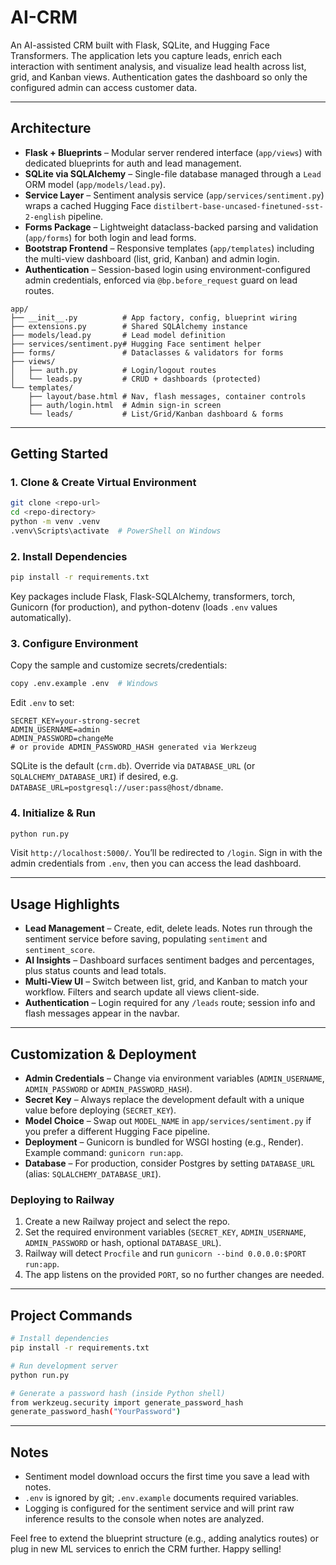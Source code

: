 # AI-CRM

An AI-assisted CRM built with Flask, SQLite, and Hugging Face Transformers. The application lets you capture leads, enrich each interaction with sentiment analysis, and visualize lead health across list, grid, and Kanban views. Authentication gates the dashboard so only the configured admin can access customer data.

---

## Architecture

- **Flask + Blueprints** – Modular server rendered interface (`app/views`) with dedicated blueprints for auth and lead management.
- **SQLite via SQLAlchemy** – Single-file database managed through a `Lead` ORM model (`app/models/lead.py`).
- **Service Layer** – Sentiment analysis service (`app/services/sentiment.py`) wraps a cached Hugging Face `distilbert-base-uncased-finetuned-sst-2-english` pipeline.
- **Forms Package** – Lightweight dataclass-backed parsing and validation (`app/forms`) for both login and lead forms.
- **Bootstrap Frontend** – Responsive templates (`app/templates`) including the multi-view dashboard (list, grid, Kanban) and admin login.
- **Authentication** – Session-based login using environment-configured admin credentials, enforced via `@bp.before_request` guard on lead routes.

```
app/
├── __init__.py          # App factory, config, blueprint wiring
├── extensions.py        # Shared SQLAlchemy instance
├── models/lead.py       # Lead model definition
├── services/sentiment.py# Hugging Face sentiment helper
├── forms/               # Dataclasses & validators for forms
├── views/
│   ├── auth.py          # Login/logout routes
│   └── leads.py         # CRUD + dashboards (protected)
└── templates/
    ├── layout/base.html # Nav, flash messages, container controls
    ├── auth/login.html  # Admin sign-in screen
    └── leads/           # List/Grid/Kanban dashboard & forms
```

---

## Getting Started

### 1. Clone & Create Virtual Environment

```bash
git clone <repo-url>
cd <repo-directory>
python -m venv .venv
.venv\Scripts\activate  # PowerShell on Windows
```

### 2. Install Dependencies

```bash
pip install -r requirements.txt
```

Key packages include Flask, Flask-SQLAlchemy, transformers, torch, Gunicorn (for production), and python-dotenv (loads `.env` values automatically).

### 3. Configure Environment

Copy the sample and customize secrets/credentials:

```bash
copy .env.example .env  # Windows
```

Edit `.env` to set:

```
SECRET_KEY=your-strong-secret
ADMIN_USERNAME=admin
ADMIN_PASSWORD=changeMe
# or provide ADMIN_PASSWORD_HASH generated via Werkzeug
```

SQLite is the default (`crm.db`). Override via `DATABASE_URL` (or `SQLALCHEMY_DATABASE_URI`) if desired, e.g. `DATABASE_URL=postgresql://user:pass@host/dbname`.

### 4. Initialize & Run

```bash
python run.py
```

Visit `http://localhost:5000/`. You’ll be redirected to `/login`. Sign in with the admin credentials from `.env`, then you can access the lead dashboard.

---

## Usage Highlights

- **Lead Management** – Create, edit, delete leads. Notes run through the sentiment service before saving, populating `sentiment` and `sentiment_score`.
- **AI Insights** – Dashboard surfaces sentiment badges and percentages, plus status counts and lead totals.
- **Multi-View UI** – Switch between list, grid, and Kanban to match your workflow. Filters and search update all views client-side.
- **Authentication** – Login required for any `/leads` route; session info and flash messages appear in the navbar.

---

## Customization & Deployment

- **Admin Credentials** – Change via environment variables (`ADMIN_USERNAME`, `ADMIN_PASSWORD` or `ADMIN_PASSWORD_HASH`).
- **Secret Key** – Always replace the development default with a unique value before deploying (`SECRET_KEY`).
- **Model Choice** – Swap out `MODEL_NAME` in `app/services/sentiment.py` if you prefer a different Hugging Face pipeline.
- **Deployment** – Gunicorn is bundled for WSGI hosting (e.g., Render). Example command: `gunicorn run:app`.
- **Database** – For production, consider Postgres by setting `DATABASE_URL` (alias: `SQLALCHEMY_DATABASE_URI`).

### Deploying to Railway

1. Create a new Railway project and select the repo.
2. Set the required environment variables (`SECRET_KEY`, `ADMIN_USERNAME`, `ADMIN_PASSWORD` or hash, optional `DATABASE_URL`).
3. Railway will detect `Procfile` and run `gunicorn --bind 0.0.0.0:$PORT run:app`.
4. The app listens on the provided `PORT`, so no further changes are needed.

---

## Project Commands

```bash
# Install dependencies
pip install -r requirements.txt

# Run development server
python run.py

# Generate a password hash (inside Python shell)
from werkzeug.security import generate_password_hash
generate_password_hash("YourPassword")
```

---

## Notes

- Sentiment model download occurs the first time you save a lead with notes.
- `.env` is ignored by git; `.env.example` documents required variables.
- Logging is configured for the sentiment service and will print raw inference results to the console when notes are analyzed.

Feel free to extend the blueprint structure (e.g., adding analytics routes) or plug in new ML services to enrich the CRM further. Happy selling!
